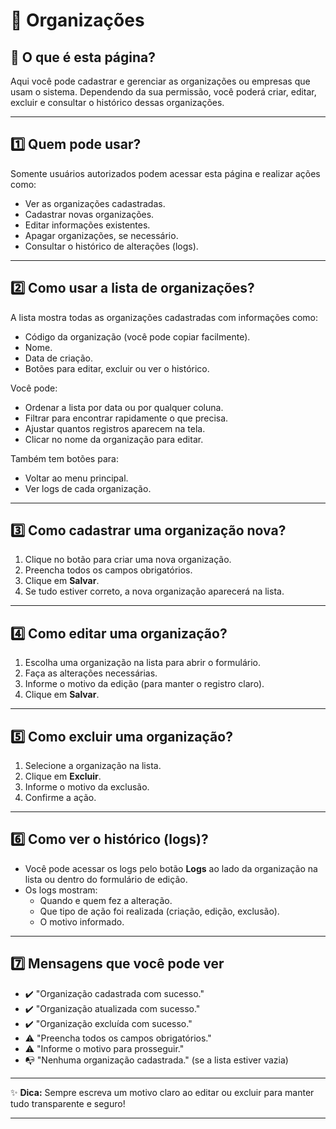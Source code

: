 

# 🏢 Organizações

## 📄 O que é esta página?
Aqui você pode cadastrar e gerenciar as organizações ou empresas que usam o sistema. Dependendo da sua permissão, você poderá criar, editar, excluir e consultar o histórico dessas organizações.

---

## 1️⃣ Quem pode usar?

Somente usuários autorizados podem acessar esta página e realizar ações como:

- Ver as organizações cadastradas.
- Cadastrar novas organizações.
- Editar informações existentes.
- Apagar organizações, se necessário.
- Consultar o histórico de alterações (logs).

---

## 2️⃣ Como usar a lista de organizações?

A lista mostra todas as organizações cadastradas com informações como:

- Código da organização (você pode copiar facilmente).
- Nome.
- Data de criação.
- Botões para editar, excluir ou ver o histórico.

Você pode:

- Ordenar a lista por data ou por qualquer coluna.
- Filtrar para encontrar rapidamente o que precisa.
- Ajustar quantos registros aparecem na tela.
- Clicar no nome da organização para editar.

Também tem botões para:

- Voltar ao menu principal.
- Ver logs de cada organização.

---

## 3️⃣ Como cadastrar uma organização nova?

1. Clique no botão para criar uma nova organização.
2. Preencha todos os campos obrigatórios.
3. Clique em **Salvar**.
4. Se tudo estiver correto, a nova organização aparecerá na lista.

---

## 4️⃣ Como editar uma organização?
1. Escolha uma organização na lista para abrir o formulário.
2. Faça as alterações necessárias.
3. Informe o motivo da edição (para manter o registro claro).
4. Clique em **Salvar**.

---

## 5️⃣ Como excluir uma organização?

1. Selecione a organização na lista.
2. Clique em **Excluir**.
3. Informe o motivo da exclusão.
4. Confirme a ação.

---

## 6️⃣ Como ver o histórico (logs)?

- Você pode acessar os logs pelo botão **Logs** ao lado da organização na lista ou dentro do formulário de edição.
- Os logs mostram:
  - Quando e quem fez a alteração.
  - Que tipo de ação foi realizada (criação, edição, exclusão).
  - O motivo informado.

---

## 7️⃣ Mensagens que você pode ver

- ✔️ "Organização cadastrada com sucesso."
- ✔️ "Organização atualizada com sucesso."
- ✔️ "Organização excluída com sucesso."
- ⚠️ "Preencha todos os campos obrigatórios."
- ⚠️ "Informe o motivo para prosseguir."
- 📭 "Nenhuma organização cadastrada." (se a lista estiver vazia)

---

✨ **Dica:** Sempre escreva um motivo claro ao editar ou excluir para manter tudo transparente e seguro!

---